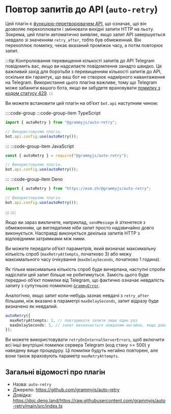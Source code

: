# Повтор запитів до API (`auto-retry`)

Цей плагін є [функцією-перетворювачем API](../advanced/transformers.md), що означає, що він дозволяє перехоплювати і змінювати вихідні запити HTTP на льоту.
Зокрема, цей плагін автоматично виявляє, якщо запит API завершується невдало зі значенням `retry_after`, тобто був обмеженний.
Він перехоплює помилку, чекає вказаний проміжок часу, а потім повторює запит.

:::tip Контролювання перевищення кількості запитів до API
Telegram повідомить вас, якщо ви надсилаєте повідомлення занадто швидко.
Це важливий захід для боротьби з перевищенням кількості запитів до API, оскільки він гарантує, що ваш бот не створює надмірного навантаження на Telegram.
Використання цього плагіна важливе, тому що Telegram може забанити вашого бота, якщо ви забудете враховувати [помилку з кодом статусу 429](../resources/faq.md#_429-too-many-requests-retry-after-x).
:::

Ви можете встановити цей плагін на обʼєкт `bot.api` наступним чином:

::::code-group
:::code-group-item TypeScript

```ts
import { autoRetry } from "@grammyjs/auto-retry";

// Використовуємо плагін.
bot.api.config.use(autoRetry());
```

:::
:::code-group-item JavaScript

```js
const { autoRetry } = require("@grammyjs/auto-retry");

// Використовуємо плагін.
bot.api.config.use(autoRetry());
```

:::
:::code-group-item Deno

```ts
import { autoRetry } from "https://esm.sh/@grammyjs/auto-retry";

// Використовуємо плагін.
bot.api.config.use(autoRetry());
```

:::
::::

Якщо ви зараз викличете, наприклад, `sendMessage` й зіткнетеся з обмеженням, це виглядатиме ніби запит просто надзвичайно довго виконується.
Насправді виконується декілька запитів HTTP з відповідними затримками між ними.

Ви можете передати обʼєкт параметрів, який визначає максимальну кількість спроб (`maxRetryAttempts`, початково 3) або межу максимального часу очікування (`maxDelaySeconds`, початково 1 година).

Як тільки максимальна кількість спроб буде вичерпана, наступні спроби надіслати цей запит більше не робитимуться.
Замість цього буде передано обʼєкт помилки від Telegram, що фактично означає невдалість запиту з супутньою помилкою [`GrammyError`](../guide/errors.md#обʼєкт-grammyerror).

Аналогічно, якщо запит коли-небудь зазнає невдачі з `retry_after` більшим, ніж вказано в параметрі `maxDelaySeconds`, запит відразу буде визначено як невдалий.

```ts
autoRetry({
  maxRetryAttempts: 1, // повторювати запити лише один раз
  maxDelaySeconds: 5, // запит визначається невдалим негайно, якщо доводиться чекати більше 5-ти секунд
});
```

Ви можете використовувати `retryOnInternalServerErrors`, щоб включити всі інші внутрішні помилки сервера Telegram (код стану >= 500) у наведену вище процедуру.
Ці помилки будуть негайно повторені, але вони також враховують параметр `maxRetryAttempts`.

## Загальні відомості про плагін

- Назва: `auto-retry`
- Джерело: <https://github.com/grammyjs/auto-retry>
- Довідка: <https://doc.deno.land/https://raw.githubusercontent.com/grammyjs/auto-retry/main/src/index.ts>
